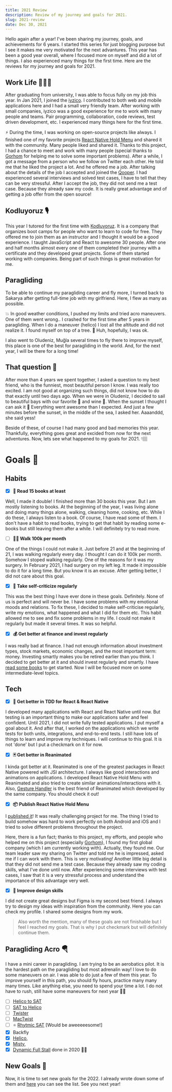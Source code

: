 ```yaml
---
title: 2021 Review
description: Review of my journey and goals for 2021.
slug: 2021-review
date: Dec 30, 2021
---
```


Hello again after a year! I've been sharing my journey, goals, and achievements for 6 years. I started this series for just blogging purpose but I see it makes me very motivated for the next advantures. This year has been a good year overall, where I focused more on myself and did a lot of things. I also experienced many things for the first time. Here are the reviews for my journey and goals for 2021.

## Work Life 👨🏻‍💻

<!-- ![desk-setup](/blog/desk-setup-2021.jpg) -->

After graduating from university, I was able to focus fully on my job this year. In Jan 2021, I joined the [iyzico](https://www.iyzico.com/). I contributed to both web and mobile applications here and I had a small very friendly team. After working with small companies, iyzico was a good experience for me to work with many people and teams. Pair programming, collaboration, code reviews, test driven development, etc. I experienced many things here for the first time.

⚡️ During the time, I was working on open-source projects like always. I finished one of my favorite projects [React Native Hold Menu](https://github.com/enesozturk/react-native-hold-menu) and shared it with the community. Many people liked and shared it. Thanks to this project, I had a chance to meet and work with many people (special thanks to [Gorhom](https://github.com/gorhom) for helping me to solve some important problems). After a while, I got a message from a person who we follow on Twitter each other. He told me that he liked the project a lot. And he offered me a job. After talking about the details of the job I accepted and joined the [Qooper](https://qooper.io/). I had experienced several interviews and solved test cases, I have to tell that they can be very stressful. After I accept the job, they did not send me a test case. Because they already saw my code. It is really great advantage and of getting a job offer from the open source!

## Kodluyoruz 🎙

This year I tutored for the first time with [Kodluyoruz](https://www.kodluyoruz.org/). It is a company that organizes boot camps for people who want to learn to code for free. They offered me to join them as an instructor and I thought it would be a good experience. I taught JavaScript and React to awesome 30 people. After one and half months almost every one of them completed their journey with a certificate and they developed great projects. Some of them started working with companies. Being part of such things is great motivation for me.

## Paragliding

<!-- ![paragliding](/blog/paragliding-2021.jpeg) -->

To be able to continue my paragliding career and fly more, I turned back to Sakarya after getting full-time job with my girlfriend. Here, I flew as many as possible.

💥 In good weather conditions, I pushed my limits and tried acro maneuvers. One of them went wrong.. I crashed for the first time after 5 years in paragliding. When I do a maneuver (helico) I lost all the altitude and did not realize it. I found myself on top of a tree. 🌲 Huh, hopefully, I was ok.

I also went to Oludeniz, Muğla several times to fly there to improve myself, this place is one of the best for paragliding in the world. And, for the next year, I will be there for a long time!

## That question 💍

<!-- ![wane](/blog/wane-2021.jpeg) -->

After more than 4 years we spent together, I asked a question to my best friend, who is the funniest, most beautiful person I know. I was really too excited. I am not good at organizing such things, did not know how to do that exactly until two days ago. When we were in Oludeniz, I decided to sail to beautiful bays with our favorite 🍕 and wine 🥂. When the sunset I thought I can ask it 🤭 Everything went awesome than I expected. And just a few minutes before the sunset, in the middle of the sea, I asked her. Aaaanddd, she said yess!

Beside of these, of course I had many good and bad memories this year. Thankfully, everything goes great and excided from now for the next adventures. Now, lets see what happened to my goals for 2021. 👇🏽

#

# Goals 🎯

## Habits

- [x] **📗 Read 15 books at least**

Well, I made it double! I finished more than 30 books this year. But I am mostly listening to books. At the beginning of the year, I was living alone and doing many things alone, walking, cleaning home, cooking, etc. While I do these, I always listen to a book. Of course, I have read some of them. I don't have a habit to read books, trying to get that habit by reading some e-books but still leaving them after a while. I will definitely try to read more.

- [ ] **🚶🏻 Walk 100k per month**

One of the things I could not make it. Just before 21 and at the beginning of 21, I was walking regularly every day. I thought I can do it 100k per month. Somehow I stoped walking regularly. One of the reasons for it was my surgery. In February 2021, I had surgery on my left leg. It made it impossible to do it for a long time. But you know it is an excuse. After getting better, I did not care about this goal.

- [x] **🤔 Take self-criticize regularly**

This was the best thing I have ever done in these goals. Definitely. None of us is perfect and will never be. I have some problems with my emotional moods and relations. To fix these, I decided to make self-criticise regularly, write my emotions, what happened and what I did for them etc. This habit allowed me to see and fix some problems in my life. I could not make it regularly but made it several times. It was so helpful.

- [x] **💰 Get better at finance and invest regularly**

I was really bad at finance. I had not enough information about investment types, stock markets, economic changes, and the most important term: money. Investing smartly makes you be retired earlier than you think. I decided to get better at it and should invest regularly and smartly. I have [read some books](https://www.goodreads.com/review/list/102775572-enes-zt-rk?shelf=read) to get started. Now I will be focused more on some intermediate-level topics.

## Tech

- [x] **🧪 Get better in TDD for React & React Native**

I developed many applications with React and React Native until now. But testing is an important thing to make our applications safer and feel confident. Until 2021, I did not write fully tested applications. I put myself a goal about it. And after that, I worked on the applications which we write tests for both units, integrations, and end-to-end tests. I still have lots of things to learn and improve my techniques. I will continue to this goal. It is not 'done' but I put a checkmark on it for now.

- [x] **🃏 Get better in Reanimated**

I kinda got better at it. Reanimated is one of the greatest packages in React Native powered with JSI architecture. I always like good interactions and animations on applications. I developed React Native Hold Menu with Reanimated and also tried to create similar animations/interactions with it. Also, [Gesture Handler](https://github.com/software-mansion/react-native-gesture-handler) is the best friend of Reanimated which developed by the same company. You should check it out!

- [x] **📦 Publish React Native Hold Menu**

I [published it](https://twitter.com/enesozt_/status/1367894631346810882)! It was really challenging project for me. The thing I tried to build somehow was hard to work perfectly on both Android and iOS and I tried to solve different problems throughout the project.

Here, there is a fun fact; thanks to this project, my efforts, and people who helped me on this project (especially [Gorhom](https://github.com/gorhom)), I found my first global company (which I am currently working with). Actually, they found me. Our team leader saw my sharing on Twitter and told me he is impressed, asked me if I can work with them. This is very motivating! Another little big detail is that they did not send me a test case. Because they already saw my coding skills, what I've done until now. After experiencing some interviews with test cases, I saw that it is a very stressful process and understand the importance of this advantage very well.

- [x] **🎨 Improve design skills**

I did not create great designs but Figma is my second best friend. I always try to design my ideas with inspiration from the community. Here you can check my profile. I shared some designs from my work.

> Also worth the mention, many of these goals are not finishable but I feel I reached my goals. That is why I put checkmark but will definitely continue them.

## Paragliding Acro 🪂

I have a mini career in paragliding. I am trying to be an aerobatics pilot. It is the hardest path on the paragliding but most adrenalin way! I love to do some maneuvers on air. I was able to do just a few of them this year. To improve yourself in this path, you should fly hours, practice many many many times. Like anything else, you need to spend your time a lot. I do not have to rush, still have some maneuvers for next year 🤘🏽

- [ ] [Helico to SAT](https://www.youtube.com/watch?v=omZDLf9ckxE)
- [ ] [SAT to Helico](https://www.youtube.com/watch?v=Ybk41qEh0x8)
- [ ] [Twister](https://www.youtube.com/watch?v=sfE1FR8-cHc)
- [ ] [MacTwist](https://www.youtube.com/watch?v=sJjJA5RwKsY)
- [ ] ⭐️ [Rhytmic SAT](https://www.youtube.com/watch?v=xwhOmyksXXs) [Would be aweeeeesome!]
- [x] Backfly
- [x] [Helico](https://www.youtube.com/watch?v=wU4O8-FkSHA),
- [x] [Misty](https://www.youtube.com/watch?v=80KguolDEyg),
- [x] [Dynamic Full Stall](https://www.youtube.com/watch?v=Gsbo73AIhzA) done in 2020 🤘🏽

## New Goals 👀

Now, it is time to set new goals for the 2022. I already wrote down some of them and [here](/goals) you can see the list. See you next year!
